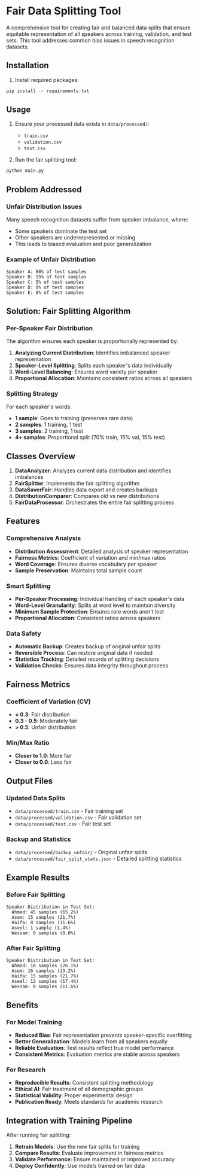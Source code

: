 # Fair Data Splitting Tool

A comprehensive tool for creating fair and balanced data splits that ensure equitable representation of all speakers across training, validation, and test sets. This tool addresses common bias issues in speech recognition datasets.

## Installation

1. Install required packages:

```bash
pip install -r requirements.txt
```

## Usage

1. Ensure your processed data exists in `data/processed/`:

   - `train.csv`
   - `validation.csv`
   - `test.csv`

2. Run the fair splitting tool:

```bash
python main.py
```

## Problem Addressed

### Unfair Distribution Issues

Many speech recognition datasets suffer from speaker imbalance, where:

- Some speakers dominate the test set
- Other speakers are underrepresented or missing
- This leads to biased evaluation and poor generalization

### Example of Unfair Distribution

```
Speaker A: 80% of test samples
Speaker B: 15% of test samples
Speaker C: 5% of test samples
Speaker D: 0% of test samples
Speaker E: 0% of test samples
```

## Solution: Fair Splitting Algorithm

### Per-Speaker Fair Distribution

The algorithm ensures each speaker is proportionally represented by:

1. **Analyzing Current Distribution**: Identifies imbalanced speaker representation
2. **Speaker-Level Splitting**: Splits each speaker's data individually
3. **Word-Level Balancing**: Ensures word variety per speaker
4. **Proportional Allocation**: Maintains consistent ratios across all speakers

### Splitting Strategy

For each speaker's words:

- **1 sample**: Goes to training (preserves rare data)
- **2 samples**: 1 training, 1 test
- **3 samples**: 2 training, 1 test
- **4+ samples**: Proportional split (70% train, 15% val, 15% test)

## Classes Overview

1. **DataAnalyzer**: Analyzes current data distribution and identifies imbalances
2. **FairSplitter**: Implements the fair splitting algorithm
3. **DataSaverFair**: Handles data export and creates backups
4. **DistributionComparer**: Compares old vs new distributions
5. **FairDataProcessor**: Orchestrates the entire fair splitting process

## Features

### Comprehensive Analysis

- **Distribution Assessment**: Detailed analysis of speaker representation
- **Fairness Metrics**: Coefficient of variation and min/max ratios
- **Word Coverage**: Ensures diverse vocabulary per speaker
- **Sample Preservation**: Maintains total sample count

### Smart Splitting

- **Per-Speaker Processing**: Individual handling of each speaker's data
- **Word-Level Granularity**: Splits at word level to maintain diversity
- **Minimum Sample Protection**: Ensures rare words aren't lost
- **Proportional Allocation**: Consistent ratios across speakers

### Data Safety

- **Automatic Backup**: Creates backup of original unfair splits
- **Reversible Process**: Can restore original data if needed
- **Statistics Tracking**: Detailed records of splitting decisions
- **Validation Checks**: Ensures data integrity throughout process

## Fairness Metrics

### Coefficient of Variation (CV)

- **< 0.3**: Fair distribution
- **0.3 - 0.5**: Moderately fair
- **> 0.5**: Unfair distribution

### Min/Max Ratio

- **Closer to 1.0**: More fair
- **Closer to 0.0**: Less fair

## Output Files

### Updated Data Splits

- `data/processed/train.csv` - Fair training set
- `data/processed/validation.csv` - Fair validation set
- `data/processed/test.csv` - Fair test set

### Backup and Statistics

- `data/processed/backup_unfair/` - Original unfair splits
- `data/processed/fair_split_stats.json` - Detailed splitting statistics

## Example Results

### Before Fair Splitting

```
Speaker Distribution in Test Set:
  Ahmed: 45 samples (65.2%)
  Asem: 15 samples (21.7%)
  Haifa: 8 samples (11.6%)
  Aseel: 1 sample (1.4%)
  Wessam: 0 samples (0.0%)
```

### After Fair Splitting

```
Speaker Distribution in Test Set:
  Ahmed: 18 samples (26.1%)
  Asem: 16 samples (23.2%)
  Haifa: 15 samples (21.7%)
  Aseel: 12 samples (17.4%)
  Wessam: 8 samples (11.6%)
```

## Benefits

### For Model Training

- **Reduced Bias**: Fair representation prevents speaker-specific overfitting
- **Better Generalization**: Models learn from all speakers equally
- **Reliable Evaluation**: Test results reflect true model performance
- **Consistent Metrics**: Evaluation metrics are stable across speakers

### For Research

- **Reproducible Results**: Consistent splitting methodology
- **Ethical AI**: Fair treatment of all demographic groups
- **Statistical Validity**: Proper experimental design
- **Publication Ready**: Meets standards for academic research

## Integration with Training Pipeline

After running fair splitting:

1. **Retrain Models**: Use the new fair splits for training
2. **Compare Results**: Evaluate improvement in fairness metrics
3. **Validate Performance**: Ensure maintained or improved accuracy
4. **Deploy Confidently**: Use models trained on fair data
